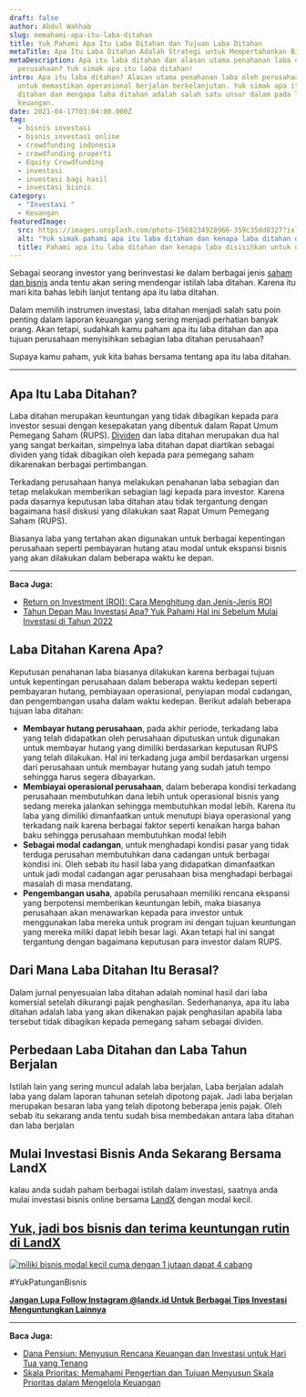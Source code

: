 ```yaml
---
draft: false
author: Abdul Wahhab
slug: memahami-apa-itu-laba-ditahan
title: Yuk Pahami Apa Itu Laba Ditahan dan Tujuan Laba Ditahan
metaTitle: Apa Itu Laba Ditahan Adalah Strategi untuk Mempertahankan Bisnis
metaDescription: Apa itu laba ditahan dan alasan utama penahanan laba oleh
  perusahaan? Yuk simak apa itu laba ditahan!
intro: Apa itu laba ditahan? Alasan utama penahanan laba oleh perusahaan adalah
  untuk memastikan operasional berjalan berkelanjutan. Yuk simak apa itu laba
  ditahan dan mengapa laba ditahan adalah salah satu unsur dalam pada laporan
  keuangan.
date: 2021-04-17T03:04:00.000Z
tag:
  - bisnis investasi
  - bisnis investasi online
  - crowdfunding indonesia
  - crowdfunding properti
  - Equity Crowdfunding
  - investasi
  - investasi bagi hasil
  - investasi bisnis
category:
  - "Investasi "
  - Keuangan
featuredImage:
  src: https://images.unsplash.com/photo-1568234928966-359c35dd8327?ixlib=rb-1.2.1&ixid=MnwxMjA3fDB8MHxwaG90by1wYWdlfHx8fGVufDB8fHx8&auto=format&fit=crop&w=926&q=80
  alt: "Yuk simak pahami apa itu laba ditahan dan kenapa laba ditahan dilakukan "
  title: Pahami apa itu laba ditahan dan kenapa laba disisihkan untuk ditahan
---
```

Sebagai seorang investor yang berinvestasi ke dalam berbagai jenis [saham dan bisnis](https://landx.id/) anda tentu akan sering mendengar istilah laba ditahan. Karena itu mari kita bahas lebih lanjut tentang apa itu laba ditahan.

Dalam memilih instrumen investasi, laba ditahan menjadi salah satu poin penting dalam laporan keuangan yang sering menjadi perhatian banyak orang. Akan tetapi, sudahkah kamu paham apa itu laba ditahan dan apa tujuan perusahaan menyisihkan sebagian laba ditahan perusahaan?

Supaya kamu paham, yuk kita bahas bersama tentang apa itu laba ditahan.

- - -

## Apa Itu Laba Ditahan?

Laba ditahan merupakan keuntungan yang tidak dibagikan kepada para investor sesuai dengan kesepakatan yang dibentuk dalam Rapat Umum Pemegang Saham (RUPS). [Dividen](https://landx.id/) dan laba ditahan merupakan dua hal yang sangat berkaitan, simpelnya laba ditahan dapat diartikan sebagai dividen yang tidak dibagikan oleh kepada para pemegang saham dikarenakan berbagai pertimbangan.

Terkadang perusahaan hanya melakukan penahanan laba sebagian dan tetap melakukan memberikan sebagian lagi kepada para investor. Karena pada dasarnya keputusan laba ditahan atau tidak tergantung dengan bagaimana hasil diskusi yang dilakukan saat Rapat Umum Pemegang Saham (RUPS).

Biasanya laba yang tertahan akan digunakan untuk berbagai kepentingan perusahaan seperti pembayaran hutang atau modal untuk ekspansi bisnis yang akan dilakukan dalam beberapa waktu ke depan.

- - -

**Baca Juga:**

* [Return on Investment (ROI): Cara Menghitung dan Jenis-Jenis ROI](https://landx.id/blog/return-on-investment-roi-adalah/)
* [Tahun Depan Mau Investasi Apa? Yuk Pahami Hal ini Sebelum Mulai Investasi di Tahun 2022](https://landx.id/blog/hal-penting-yang-harus-dipahami-saat-berinvestasi-di-tahun-2022/)

## Laba Ditahan Karena Apa?

Keputusan penahanan laba biasanya dilakukan karena berbagai tujuan untuk kepentingan perusahaan dalam beberapa waktu kedepan seperti pembayaran hutang, pembiayaan operasional, penyiapan modal cadangan, dan pengembangan usaha dalam waktu kedepan. Berikut adalah beberapa tujuan laba ditahan:

* **Membayar hutang perusahaan**, pada akhir periode, terkadang laba yang telah didapatkan oleh perusahaan diputuskan untuk digunakan untuk membayar hutang yang dimiliki berdasarkan keputusan RUPS yang telah dilakukan. Hal ini terkadang juga ambil berdasarkan urgensi dari perusahaan untuk membayar hutang yang sudah jatuh tempo sehingga harus segera dibayarkan.
* **Membiayai operasional perusahaan**, dalam beberapa kondisi terkadang perusahaan membutuhkan dana lebih untuk operasional bisnis yang sedang mereka jalankan sehingga membutuhkan modal lebih. Karena itu laba yang dimiliki dimanfaatkan untuk menutupi biaya operasional yang terkadang naik karena  berbagai faktor seperti kenaikan harga bahan baku sehingga perusahaan membutuhkan modal lebih
* **Sebagai modal cadangan**, untuk menghadapi kondisi pasar yang tidak terduga perusahan membutuhkan dana cadangan untuk berbagai kondisi ini. Oleh sebab itu hasil laba yang didapatkan dimanfaatkan untuk jadi modal cadangan agar perusahaan bisa menghadapi berbagai masalah di masa mendatang.
* **Pengembangan usaha**, apabila perusahaan memiliki rencana ekspansi yang berpotensi memberikan keuntungan lebih, maka biasanya perusahaan akan menawarkan kepada para investor untuk menggunakan laba mereka untuk program ini dengan tujuan keuntungan yang mereka miliki dapat lebih besar lagi. Akan tetapi hal ini sangat tergantung dengan bagaimana keputusan para investor dalam RUPS.

## Dari Mana Laba Ditahan Itu Berasal?

Dalam jurnal penyesuaian laba ditahan adalah nominal hasil dari laba komersial setelah dikurangi pajak penghasilan. Sederhananya, apa itu laba ditahan adalah laba yang akan dikenakan pajak penghasilan apabila laba tersebut tidak dibagikan kepada pemegang saham sebagai dividen. 

## Perbedaan Laba Ditahan dan Laba Tahun Berjalan

Istilah lain yang sering muncul adalah laba berjalan, Laba berjalan adalah laba yang dalam laporan tahunan setelah dipotong pajak. Jadi laba berjalan merupakan besaran laba yang telah dipotong beberapa jenis pajak. Oleh sebab itu sekarang anda tentu sudah bisa membedakan antara laba ditahan dan laba berjalan

## Mulai Investasi Bisnis Anda Sekarang Bersama LandX

kalau anda sudah paham berbagai istilah dalam investasi, saatnya anda mulai investasi bisnis online bersama [LandX](https://landx.id/) dengan modal kecil.

## [Yuk, jadi bos bisnis dan terima keuntungan rutin di LandX](https://landx.id/project/?utm_source=Blog&utm_medium=organic+keyword&utm_campaign=blog&utm_id=Blog)

[![miliki bisnis modal kecil cuma dengan 1 jutaan dapat 4 cabang ](https://accountgram-production.sfo2.cdn.digitaloceanspaces.com/landx_ghost/2021/11/jadi-owner-bisnis-hanya-1-jutaan-dengan-cuan-yang-sangat-menjanjikan.png)](https://landx.id/project/?utm_source=Blog&utm_medium=organic+keyword&utm_campaign=blog&utm_id=Blog)

\#YukPatunganBisnis

**[Jangan Lupa Follow Instagram @landx.id Untuk Berbagai Tips Investasi Menguntungkan Lainnya](https://www.instagram.com/landx.id/?utm_medium=copy_link)**

- - -

**Baca Juga:**

* [Dana Pensiun: Menyusun Rencana Keuangan dan Investasi untuk Hari Tua yang Tenang](https://landx.id/blog/perencanaan-keuangan-untuk-hari-tua/)
* [Skala Prioritas: Memahami Pengertian dan Tujuan Menyusun Skala Prioritas dalam Mengelola Keuangan](https://landx.id/blog/konsep-skala-prioritas/)